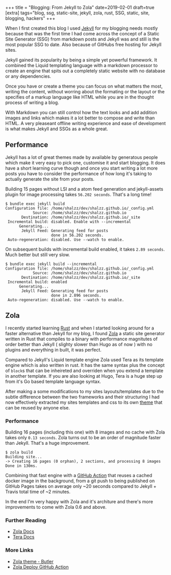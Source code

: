 +++
title = "Blogging: From Jekyll to Zola"
date=2019-02-01
draft=true
[extra]
tags="blog, ssg, static-site, jekyll, zola, rust, SSG, static, site, blogging, hackers"
+++

When I first created this blog I used [Jekyll] for my blogging needs mostly
because that was the first
time I had come across the concept of a Static Site Generator (SSG) from markdown posts
and Jekyll was and still is the most popular SSG to date. Also because of GitHubs
free hosting for Jekyll sites.

Jekyll gained its popularity by being a simple yet powerful framework.
It combined the Liquid templating language with a markdown processor to create 
an engine that spits out a completely static website with no database or any dependencies.

<!-- more -->

Once you have or create a theme you can focus on what matters the most,
writing the content, without worring about the formating or the layout or the
specifies of a markup language like HTML while you are in the thought process
of writing a blog.

With Markdown you can still control how the text looks and add addition images
and links which makes it a lot better to compose and write than HTML.
A very pleaseant offline writing experience and ease of development 
is what makes Jekyll and SSGs as a whole great.

## Performance

Jekyll has a lot of great themes made by available by generatous people which
make it very easy to pick one, customise it and start blogging. It does have
a short learning curve though and once you start writing a lot more posts you have to
consider the performance of how long it's taking to actually generate the site
from your posts.

Building 15 pages without LSI and a atom feed generation and jekyll-assets
plugin for image processing takes `56.202 seconds`. That's a long time!

```
$ bundle exec jekyll build
Configuration file: /home/shalzz/dev/shalzz.github.io/_config.yml
            Source: /home/shalzz/dev/shalzz.github.io
       Destination: /home/shalzz/dev/shalzz.github.io/_site
 Incremental build: disabled. Enable with --incremental
      Generating...
       Jekyll Feed: Generating feed for posts
                    done in 56.202 seconds.
 Auto-regeneration: disabled. Use --watch to enable.
```

On subsequent builds with incremental build enabled, it takes `2.89 seconds`.
Much better but still very slow.

```
$ bundle exec jekyll build --incremental
Configuration file: /home/shalzz/dev/shalzz.github.io/_config.yml
            Source: /home/shalzz/dev/shalzz.github.io
       Destination: /home/shalzz/dev/shalzz.github.io/_site
 Incremental build: enabled
      Generating...
       Jekyll Feed: Generating feed for posts
                    done in 2.896 seconds.
 Auto-regeneration: disabled. Use --watch to enable.
```

## Zola

I recently started learning [Rust] and when I started looking around for a faster
alternative than Jekyll for my blog, I found [Zola] a static site generator written
in Rust that compiles to a binary with performance magnitutes of order better
than Jekyll ( slighty slower than Hugo as of now ) with no plugins and everything
in built, it was perfect. 

Compared to Jekyll's Liquid template engine Zola used Tera
as its template engine which is also written in rust.
It has the same syntax plus the concept of `block`s that
can be inheireted and overriden when you
extend a template in another template. If you are also looking at Hugo, Tera is a huge
step up from it's Go based template language syntax.

After making a some modifications to my sites layouts/templates due to the subtle
difference between the two frameworks and their structuring I had now effectively
extracted my sites templates and css to its own [theme][1] that can be reused by anyone else.

### Performance

Building 16 pages (including this one) with 8 images and no cache with Zola
takes only `0.13 seconds`.
Zola turns out to be an order of magnitude faster than Jekyll. That's a huge improvement.

```
$ zola build
Building site...
-> Creating 16 pages (0 orphan), 2 sections, and processing 8 images
Done in 130ms.
```

Combining that fast engine with a [GitHub Action][2] that reuses a cached docker image
in the background, from a git push to being published on GitHub Pages takes on
average only ~20 seconds compared to Jekyll + Travis total time of ~2 minutes.

In the end I'm very happy with Zola and it's architure and there's more improvements
to come with Zola 0.6 and above.

### Further Reading

 * [Zola Docs](https://www.getzola.org/documentation/getting-started/installation/)
 * [Tera Docs](https://tera.netlify.com/docs/templates/#templates)

### More Links

 * [Zola theme - Butler][1]
 * [Zola Deploy GitHub Action](http://github.com/shalzz/zola-deploy-action)

[Jekyll]: https://jekyllrb.com
[Rust]: https://rust-lang.org
[Zola]: https://getzola.org
[1]: https://github.com/shalzz/butler
[2]: https://github.com/features/actions
